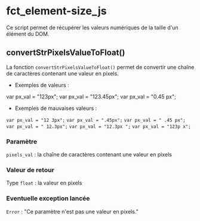 # fct_element-size_js
Ce script permet de récupérer les valeurs numériques de la taille d'un élément du DOM.

## convertStrPixelsValueToFloat()

La fonction `convertStrPixelsValueToFloat()` permet de convertir une chaîne de caractères contenant une valeur en pixels.
- Exemples de valeurs :

var px_val = "123px";
var px_val = "123.45px";
var px_val = "0.45 px";

- Exemples de mauvaises valeurs :

`var px_val = "12 3px";`
`var px_val = ".45px";`
`var px_val = " .45 px";`
`var px_val = " 12.3px";`
`var px_val = "12.3px ";`
`var px_val = "123p x";`

### Paramètre

`pixels_val` : la chaîne de caractères contenant une valeur en pixels

### Valeur de retour

Type `float` : la valeur en pixels

### Eventuelle exception lancée

`Error` : "Ce paramètre n'est pas une valeur en pixels."
